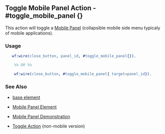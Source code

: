 <!-- dash: #toggle_mobile_panel | Event | ###:Section -->



## Toggle Mobile Panel Action - #toggle_mobile_panel {}

  This action will toggle a [Mobile Panel](mobile_panel.md)
  (collapsible mobile side menu typicaly of mobile applications).

### Usage

```erlang
   wf:wire(close_button, panel_id, #toggle_mobile_panel{}).

	%% OR %%

	wf:wire(close_button, #toggle_mobile_panel{ target=panel_id}).

```

### See Also

 *  [base element](./action_base.md)

 *  [Mobile Panel Element](mobile_panel.md)

 *  [Mobile Panel Demonstration](https://nitrogenproject.com/demos/mobile_panel)

 *  [Toggle Action](toggle.md) (non-mobile version)
